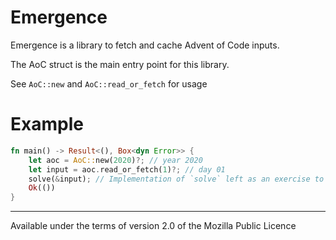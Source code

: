# Emergence

Emergence is a library to fetch and cache Advent of Code inputs.

The AoC struct is the main entry point for this library.

See `AoC::new` and `AoC::read_or_fetch` for usage

# Example

```rs
fn main() -> Result<(), Box<dyn Error>> {
    let aoc = AoC::new(2020)?; // year 2020
    let input = aoc.read_or_fetch(1)?; // day 01
    solve(&input); // Implementation of `solve` left as an exercise to the reader :)
    Ok(())
}
```

---

Available under the terms of version 2.0 of the Mozilla Public Licence
